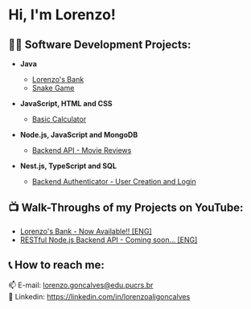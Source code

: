 <h1>Hi, I'm Lorenzo!</h1>

<h2>👨‍💻 Software Development Projects:</h2>

- <b>Java</b>
  - [Lorenzo's Bank](https://github.com/lorenzoalig/LorenzoBank)
  - [Snake Game](https://github.com/lorenzoalig/LorenzoSnakeGame)

- <b>JavaScript, HTML and CSS</b>
  - [Basic Calculator](https://github.com/lorenzoalig/Web_Calculator)

- <b>Node.js, JavaScript and MongoDB</b>
  - [Backend API - Movie Reviews](https://github.com/lorenzoalig/API_RESTful_Node.js_MovieReviews)
 
- <b>Nest.js, TypeScript and SQL</b>
  - [Backend Authenticator - User Creation and Login](https://github.com/lorenzoalig/Backend_UserAuthentication)

<h2>📺 Walk-Throughs of my Projects on YouTube:</h2>

- [Lorenzo's Bank - Now Available!! [ENG]](https://youtu.be/JMwfwZwghPo)
- [RESTful Node.js Backend API - Coming soon... [ENG]](https://github.com/lorenzoalig/API_RESTful_Node.js_MovieReviews)

<h2> 📞 How to reach me:</h2>

📫 E-mail: lorenzo.goncalves@edu.pucrs.br<br/>
💼 Linkedin: https://linkedin.com/in/lorenzoaligoncalves

<!--
**joshmadakor1/joshmadakor1** is a ✨ _special_ ✨ repository because its `README.md` (this file) appears on your GitHub profile.

Here are some ideas to get you started:

- 🔭 I’m currently working on ...
- 🌱 I’m currently learning ...
- 👯 I’m looking to collaborate on ...
- 🤔 I’m looking for help with ...
- 💬 Ask me about ...
- 📫 How to reach me: ...
- 😄 Pronouns: ...
- ⚡ Fun fact: ...
-->
